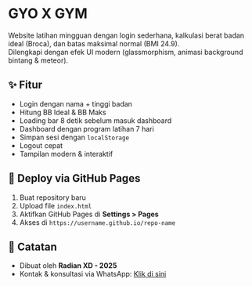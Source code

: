 # GYO X GYM

Website latihan mingguan dengan login sederhana, kalkulasi berat badan ideal (Broca), dan batas maksimal normal (BMI 24.9).  
Dilengkapi dengan efek UI modern (glassmorphism, animasi background bintang & meteor).

## ✨ Fitur
- Login dengan nama + tinggi badan
- Hitung BB Ideal & BB Maks
- Loading bar 8 detik sebelum masuk dashboard
- Dashboard dengan program latihan 7 hari
- Simpan sesi dengan `localStorage`
- Logout cepat
- Tampilan modern & interaktif

## 🚀 Deploy via GitHub Pages
1. Buat repository baru
2. Upload file `index.html`
3. Aktifkan GitHub Pages di **Settings > Pages**
4. Akses di `https://username.github.io/repo-name`

## 📌 Catatan
- Dibuat oleh **Radian XD - 2025**
- Kontak & konsultasi via WhatsApp: [Klik di sini](https://wa.me/6281281981714)
